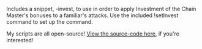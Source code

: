 Includes a snippet, -invest, to use in order to apply Investment of the Chain Master's bonuses to a familiar's attacks. Use the included !setInvest command to set up the command.

My scripts are all open-source! [View the source-code here](https://github.com/Undeemiss/Avrae-Scripts), if you're interested!